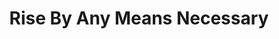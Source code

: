 ---
pid: vp53
title: Rise By Any Means Necessary
location_transcription: Malcolm X Park
coordinates: "[-75.225344683264, 39.952483994747]"
zipcode: '19144'
gen_neighborhood: Northwest Philadelphia
neighborhood: Germantown
outside_phl: 
age: '17'
age_range: 13-19
instagram: 
image_file_name: vp_53.jpg
proposal_transcription: Different sized and colored fists coming out of the ground.
topic: Class Structure,History,Inequality,Politics,Uplifting,Race Ethnicity
topic_summary: 0, 0, 0, 0, 0, 0
type: Sculpture Statue
keywords_other: Rise, Empowerment, Fists, Resistance, Progress, Activism, All Power
  to All People
credit: qóura
image_labels: 
twitter: 
facebook: 
permalink: "/monuments/vp53/"
layout: item-page
---